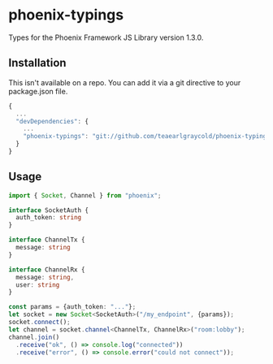 phoenix-typings
===

Types for the Phoenix Framework JS Library version 1.3.0.

## Installation

This isn't available on a repo. You can add it via a git directive to your
package.json file.

```javascript
{
  ...
  "devDependencies": {
    ...
    "phoenix-typings": "git://github.com/teaearlgraycold/phoenix-typings.git"
  }
}
```

## Usage

```typescript
import { Socket, Channel } from "phoenix";

interface SocketAuth {
  auth_token: string
}

interface ChannelTx {
  message: string
}

interface ChannelRx {
  message: string,
  user: string
}

const params = {auth_token: "..."};
let socket = new Socket<SocketAuth>("/my_endpoint", {params});
socket.connect();
let channel = socket.channel<ChannelTx, ChannelRx>("room:lobby");
channel.join()
  .receive("ok", () => console.log("connected"))
  .receive("error", () => console.error("could not connect"));
```
